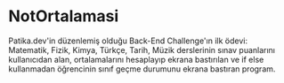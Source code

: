 # NotOrtalamasi

Patika.dev'in düzenlemiş olduğu Back-End Challenge'ın ilk ödevi:
Matematik, Fizik, Kimya, Türkçe, Tarih, Müzik derslerinin sınav puanlarını kullanıcıdan alan, ortalamalarını hesaplayıp ekrana bastırılan ve if else kullanmadan
öğrencinin sınıf geçme durumunu ekrana bastıran program.
